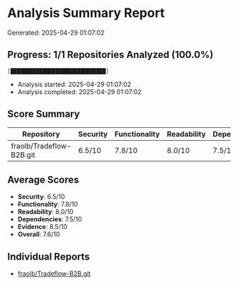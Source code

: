 # Analysis Summary Report

Generated: 2025-04-29 01:07:02

## Progress: 1/1 Repositories Analyzed (100.0%)
```
[██████████████████████████████]
```

- Analysis started: 2025-04-29 01:07:02
- Analysis completed: 2025-04-29 01:07:02

## Score Summary

| Repository | Security | Functionality | Readability | Dependencies | Evidence | Overall |
|------------|----------|--------------|-------------|--------------|----------|----------|
| fraolb/Tradeflow-B2B.git | 6.5/10 | 7.8/10 | 8.0/10 | 7.5/10 | 8.5/10 | 7.6/10 |

## Average Scores

- **Security**: 6.5/10
- **Functionality**: 7.8/10
- **Readability**: 8.0/10
- **Dependencies**: 7.5/10
- **Evidence**: 8.5/10
- **Overall**: 7.6/10

## Individual Reports

- [fraolb/Tradeflow-B2B.git](./fraolb-Tradeflow-B2B.git-analysis.md)
